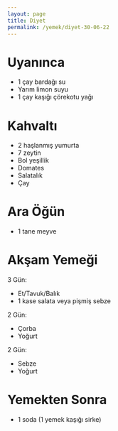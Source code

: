 ```yaml
---
layout: page
title: Diyet
permalink: /yemek/diyet-30-06-22
---
```


# Uyanınca

- 1 çay bardağı su
- Yarım limon suyu
- 1 çay kaşığı çörekotu yağı

# Kahvaltı

- 2 haşlanmış yumurta
- 7 zeytin
- Bol yeşillik
- Domates
- Salatalık
- Çay

# Ara Öğün

- 1 tane meyve

# Akşam Yemeği

3 Gün:
- Et/Tavuk/Balık
- 1 kase salata veya pişmiş sebze

2 Gün:
- Çorba
- Yoğurt

2 Gün:
- Sebze
- Yoğurt

# Yemekten Sonra

- 1 soda (1 yemek kaşığı sirke)

